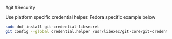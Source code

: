 #git #Security 

Use platform specific credential helper. Fedora specific example below
```bash
sudo dnf install git-credential-libsecret
git config --global credential.helper /usr/libexec/git-core/git-credential-libsecret

